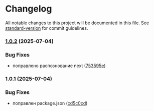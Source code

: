 # Changelog

All notable changes to this project will be documented in this file. See [standard-version](https://github.com/conventional-changelog/standard-version) for commit guidelines.

### [1.0.2](https://github.com/nozloy/sadykoff-cli/compare/v1.0.1...v1.0.2) (2025-07-04)


### Bug Fixes

* поправлено распознование next ([753595e](https://github.com/nozloy/sadykoff-cli/commit/753595eaf8bbf44b164aab328df51d8114231e9d))

### 1.0.1 (2025-07-04)


### Bug Fixes

* поправлен package.json ([cd5c0cd](https://github.com/nozloy/sadykoff-cli/commit/cd5c0cdfa21c4632696774ed09ea0ae7e8abee50))

